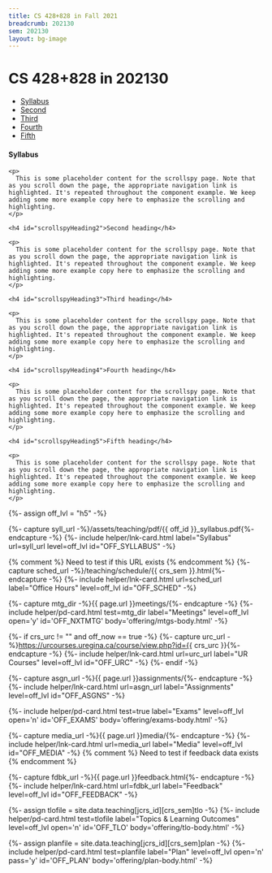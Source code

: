 ```yaml
---
title: CS 428+828 in Fall 2021
breadcrumb: 202130
sem: 202130
layout: bg-image
---
```

<h1>CS 428+828 in 202130</h1>
<div class="card">
  <div class="card card-header lightcthru">
    <ul class="nav nav-pills" id="navbar-example2">
      <li class="nav-item">
        <a class="nav-link" href="#scrollspyHeading1">Syllabus</a>
      </li>
      <li class="nav-item">
        <a class="nav-link" href="#scrollspyHeading2">Second</a>
      </li>
      <li class="nav-item">
        <a class="nav-link" href="#scrollspyHeading3">Third</a>
      </li>
      <li class="nav-item">
        <a class="nav-link" href="#scrollspyHeading4">Fourth</a>
      </li>
      <li class="nav-item">
        <a class="nav-link" href="#scrollspyHeading5">Fifth</a>
      </li>
    </ul>
  </div>
  <div class="card card-body cbss"
    data-bs-spy="scroll" data-bs-target="#navbar-example2" data-bs-offset="0" tabindex="0">
    <h4 id="scrollspyHeading1">Syllabus</h4>

    <p>
      This is some placeholder content for the scrollspy page. Note that as you scroll down the page, the appropriate navigation link is highlighted. It's repeated throughout the component example. We keep adding some more example copy here to emphasize the scrolling and highlighting.
    </p>

    <h4 id="scrollspyHeading2">Second heading</h4>

    <p>
      This is some placeholder content for the scrollspy page. Note that as you scroll down the page, the appropriate navigation link is highlighted. It's repeated throughout the component example. We keep adding some more example copy here to emphasize the scrolling and highlighting.
    </p>

    <h4 id="scrollspyHeading3">Third heading</h4>

    <p>
      This is some placeholder content for the scrollspy page. Note that as you scroll down the page, the appropriate navigation link is highlighted. It's repeated throughout the component example. We keep adding some more example copy here to emphasize the scrolling and highlighting.
    </p>

    <h4 id="scrollspyHeading4">Fourth heading</h4>

    <p>
      This is some placeholder content for the scrollspy page. Note that as you scroll down the page, the appropriate navigation link is highlighted. It's repeated throughout the component example. We keep adding some more example copy here to emphasize the scrolling and highlighting.
    </p>

    <h4 id="scrollspyHeading5">Fifth heading</h4>

    <p>
      This is some placeholder content for the scrollspy page. Note that as you scroll down the page, the appropriate navigation link is highlighted. It's repeated throughout the component example. We keep adding some more example copy here to emphasize the scrolling and highlighting.
    </p>
  </div>
</div>



  {%- assign off_lvl = "h5" -%}
  <!-- syllabus -->
  {%- capture syll_url -%}/assets/teaching/pdf/{{ off_id }}_syllabus.pdf{%- endcapture -%}
  {%-
    include helper/lnk-card.html
    label="Syllabus" url=syll_url
    level=off_lvl id="OFF_SYLLABUS"
  -%}

  <!-- (schedule and) office hours -->
  {% comment %}
  Need to test if this URL exists
  {% endcomment %}
  {%- capture sched_url -%}/teaching/schedule/{{ crs_sem }}.html{%- endcapture -%}
  {%-
    include helper/lnk-card.html
    url=sched_url label="Office Hours"
    level=off_lvl id="OFF_SCHED"
   -%}

  <!--  meetings: next and all -->
  {%- capture mtg_dir -%}{{ page.url }}meetings/{%- endcapture -%}
  {%- include helper/pd-card.html
     test=mtg_dir label="Meetings" level=off_lvl
     open='y' id='OFF_NXTMTG' body='offering/mtgs-body.html'
  -%}

  <!-- UR Courses -->
  {%- if crs_urc != "" and off_now == true -%}
    {%- capture urc_url -%}https://urcourses.uregina.ca/course/view.php?id={{ crs_urc }}{%- endcapture -%}
    {%-
      include helper/lnk-card.html
      url=urc_url label="UR Courses"
      level=off_lvl id="OFF_URC"
    -%}
  {%- endif -%}

  <!-- Assignments -->
  {%- capture asgn_url -%}{{ page.url }}assignments/{%- endcapture -%}
  {%-
    include helper/lnk-card.html
    url=asgn_url label="Assignments"
    level=off_lvl id="OFF_ASGNS"
  -%}

  <!-- Exams -->
  {%-
    include helper/pd-card.html
    test=true label="Exams" level=off_lvl
    open='n' id='OFF_EXAMS' body='offering/exams-body.html'
  -%}

  <!-- Media -->
  {%- capture media_url -%}{{ page.url }}media/{%- endcapture -%}
  {%-
    include helper/lnk-card.html
    url=media_url label="Media"
    level=off_lvl id="OFF_MEDIA"
  -%}
  {% comment %}
  Need to test if feedback data exists
  {% endcomment %}
  <!-- Feedback -->
  {%- capture fdbk_url -%}{{ page.url }}feedback.html{%- endcapture -%}
  {%-
    include helper/lnk-card.html
    url=fdbk_url label="Feedback"
    level=off_lvl id="OFF_FEEDBACK"
  -%}
  <!--  Topics -->
  {%- assign tlofile = site.data.teaching[jcrs_id][crs_sem]tlo -%}
  {%-
    include helper/pd-card.html
    test=tlofile label="Topics &amp; Learning Outcomes"
    level=off_lvl open='n' id='OFF_TLO'
    body='offering/tlo-body.html'
  -%}

  {%- assign planfile = site.data.teaching[jcrs_id][crs_sem]plan -%}
  {%-
    include helper/pd-card.html
    test=planfile label="Plan" level=off_lvl
    open='n' pass='y' id='OFF_PLAN' body='offering/plan-body.html'
  -%}
  </div>
</div>
<script>
//const params = new URLSearchParams(location.search)
const hashid = window.location.hash
//alert(hashid.slice(1))
if (hashid !== '') {
  document.getElementById(hashid.slice(1)).classList.toggle('show')
}
</script>
